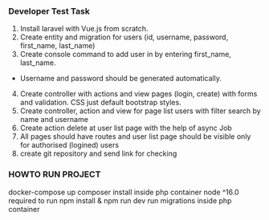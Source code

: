 ### Developer Test Task
1. Install laravel with Vue.js from scratch.
2. Create entity and migration for users (id, username, password, first_name, last_name)
3. Create console command to add user in by entering first_name, last_name.
* Username and password should be generated automatically.
4. Create controller with actions and view pages (login, create) with forms and validation. CSS just default bootstrap styles.
5. Create controller, action and view for page list users with filter search by name and username
6. Create action delete at user list page with the help of async Job
7. All pages should have routes and user list page should be visible only for authorised (logined) users
8. create git repository and send link for checking

### HOWTO RUN PROJECT
docker-compose up
composer install inside php container
node ^16.0 required to run npm install & npm run dev
run migrations inside php container